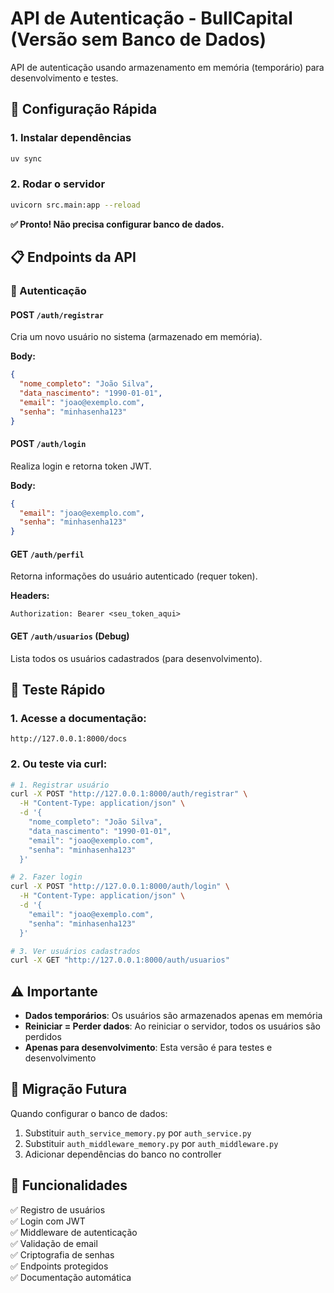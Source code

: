 # API de Autenticação - BullCapital (Versão sem Banco de Dados)

API de autenticação usando armazenamento em memória (temporário) para desenvolvimento e testes.

## 🚀 Configuração Rápida

### 1. Instalar dependências
```bash
uv sync
```

### 2. Rodar o servidor
```bash
uvicorn src.main:app --reload
```

**✅ Pronto! Não precisa configurar banco de dados.**

## 📋 Endpoints da API

### 🔐 Autenticação

#### POST `/auth/registrar`
Cria um novo usuário no sistema (armazenado em memória).

**Body:**
```json
{
  "nome_completo": "João Silva",
  "data_nascimento": "1990-01-01",
  "email": "joao@exemplo.com",
  "senha": "minhasenha123"
}
```

#### POST `/auth/login`
Realiza login e retorna token JWT.

**Body:**
```json
{
  "email": "joao@exemplo.com",
  "senha": "minhasenha123"
}
```

#### GET `/auth/perfil`
Retorna informações do usuário autenticado (requer token).

**Headers:**
```
Authorization: Bearer <seu_token_aqui>
```

#### GET `/auth/usuarios` (Debug)
Lista todos os usuários cadastrados (para desenvolvimento).

## 🧪 Teste Rápido

### 1. Acesse a documentação:
```
http://127.0.0.1:8000/docs
```

### 2. Ou teste via curl:
```bash
# 1. Registrar usuário
curl -X POST "http://127.0.0.1:8000/auth/registrar" \
  -H "Content-Type: application/json" \
  -d '{
    "nome_completo": "João Silva",
    "data_nascimento": "1990-01-01",
    "email": "joao@exemplo.com",
    "senha": "minhasenha123"
  }'

# 2. Fazer login
curl -X POST "http://127.0.0.1:8000/auth/login" \
  -H "Content-Type: application/json" \
  -d '{
    "email": "joao@exemplo.com",
    "senha": "minhasenha123"
  }'

# 3. Ver usuários cadastrados
curl -X GET "http://127.0.0.1:8000/auth/usuarios"
```

## ⚠️ Importante

- **Dados temporários**: Os usuários são armazenados apenas em memória
- **Reiniciar = Perder dados**: Ao reiniciar o servidor, todos os usuários são perdidos
- **Apenas para desenvolvimento**: Esta versão é para testes e desenvolvimento

## 🔄 Migração Futura

Quando configurar o banco de dados:
1. Substituir `auth_service_memory.py` por `auth_service.py`
2. Substituir `auth_middleware_memory.py` por `auth_middleware.py`
3. Adicionar dependências do banco no controller

## 🎯 Funcionalidades

✅ Registro de usuários  
✅ Login com JWT  
✅ Middleware de autenticação  
✅ Validação de email  
✅ Criptografia de senhas  
✅ Endpoints protegidos  
✅ Documentação automática
